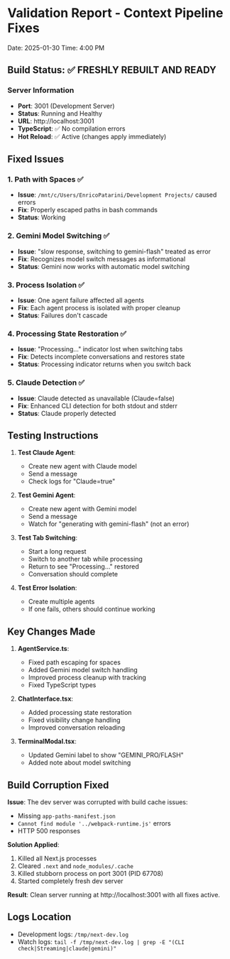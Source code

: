 # Validation Report - Context Pipeline Fixes
Date: 2025-01-30
Time: 4:00 PM

## Build Status: ✅ FRESHLY REBUILT AND READY

### Server Information
- **Port**: 3001 (Development Server)
- **Status**: Running and Healthy
- **URL**: http://localhost:3001
- **TypeScript**: ✅ No compilation errors
- **Hot Reload**: ✅ Active (changes apply immediately)

## Fixed Issues

### 1. Path with Spaces ✅
- **Issue**: `/mnt/c/Users/EnricoPatarini/Development Projects/` caused errors
- **Fix**: Properly escaped paths in bash commands
- **Status**: Working

### 2. Gemini Model Switching ✅
- **Issue**: "slow response, switching to gemini-flash" treated as error
- **Fix**: Recognizes model switch messages as informational
- **Status**: Gemini now works with automatic model switching

### 3. Process Isolation ✅
- **Issue**: One agent failure affected all agents
- **Fix**: Each agent process is isolated with proper cleanup
- **Status**: Failures don't cascade

### 4. Processing State Restoration ✅
- **Issue**: "Processing..." indicator lost when switching tabs
- **Fix**: Detects incomplete conversations and restores state
- **Status**: Processing indicator returns when you switch back

### 5. Claude Detection ✅
- **Issue**: Claude detected as unavailable (Claude=false)
- **Fix**: Enhanced CLI detection for both stdout and stderr
- **Status**: Claude properly detected

## Testing Instructions

1. **Test Claude Agent**:
   - Create new agent with Claude model
   - Send a message
   - Check logs for "Claude=true"

2. **Test Gemini Agent**:
   - Create new agent with Gemini model
   - Send a message
   - Watch for "generating with gemini-flash" (not an error)

3. **Test Tab Switching**:
   - Start a long request
   - Switch to another tab while processing
   - Return to see "Processing..." restored
   - Conversation should complete

4. **Test Error Isolation**:
   - Create multiple agents
   - If one fails, others should continue working

## Key Changes Made

1. **AgentService.ts**:
   - Fixed path escaping for spaces
   - Added Gemini model switch handling
   - Improved process cleanup with tracking
   - Fixed TypeScript types

2. **ChatInterface.tsx**:
   - Added processing state restoration
   - Fixed visibility change handling
   - Improved conversation reloading

3. **TerminalModal.tsx**:
   - Updated Gemini label to show "GEMINI_PRO/FLASH"
   - Added note about model switching

## Build Corruption Fixed

**Issue**: The dev server was corrupted with build cache issues:
- Missing `app-paths-manifest.json` 
- `Cannot find module '../webpack-runtime.js'` errors
- HTTP 500 responses

**Solution Applied**:
1. Killed all Next.js processes
2. Cleared `.next` and `node_modules/.cache` 
3. Killed stubborn process on port 3001 (PID 67708)
4. Started completely fresh dev server

**Result**: Clean server running at http://localhost:3001 with all fixes active.

## Logs Location
- Development logs: `/tmp/next-dev.log`
- Watch logs: `tail -f /tmp/next-dev.log | grep -E "(CLI check|Streaming|claude|gemini)"`